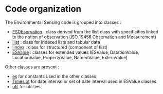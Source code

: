 # Code organization
The Environmental Sensing code is grouped into classes :
- [ESObservation](./ESObservation.py) : class derived from the Ilist class with specificities linked to the notion of observation (ISO 19456 Observation and Measurement)
- [Ilist](./ilist.py) : class for indexed lists and tabular data
- [Iindex](./iindex.py) : class for structured (component of Ilist)
- [ESValue](./ESValue.py) : classes for extended values (ESValue, DatationValue, LocationValue, PropertyValue, NamedValue, ExternValue) 

Other classes are present : 
- [es](./ESconstante.py) for constants used in the other classes
- [Timeslot](./timeslot.py) for date interval or set of date interval used in ESValue classes
- [util](./util.py) for utilities
